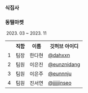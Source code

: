 
### 식집사



### 동떨마켓

&nbsp;2023. 03 ~ 2023. 11

<table>
  <tr>
    <th></th>
    <th>직함</th>
    <th>이름</th>
    <th>깃허브 아이디</th>
  </tr>

  <tr>
    <td>1</td>
    <td>팀장</td>
    <td>한다현</td>
    <td><a href="https://github.com/dahxxn">@dahxxn</td>
  </tr>

  <tr>
    <td>2</td>
    <td>팀원</td>
    <td>이은진</td>
    <td><a href="https://github.com/eunznidang">@eunznidang</td>
  </tr>

  <tr>
    <td>3</td>
    <td>팀원</td>
    <td>이은주</td>
    <td><a href="https://github.com/eunnnju">@eunnnju</td>
  </tr>

  <tr>
    <td>4</td>
    <td>팀원</td>
    <td>진서연</td>
    <td><a href="https://github.com/jjjjjinseo">@jjjjjinseo</td>
  </tr>
</table>

<!--

**Here are some ideas to get you started:**

🙋‍♀️ A short introduction - what is your organization all about?
🌈 Contribution guidelines - how can the community get involved?
👩‍💻 Useful resources - where can the community find your docs? Is there anything else the community should know?
🍿 Fun facts - what does your team eat for breakfast?
🧙 Remember, you can do mighty things with the power of [Markdown](https://docs.github.com/github/writing-on-github/getting-started-with-writing-and-formatting-on-github/basic-writing-and-formatting-syntax)
-->
